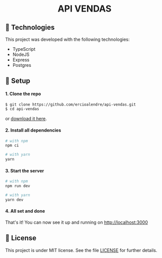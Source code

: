 <h1 align="center">
  <p>API VENDAS</p>
</h1>

## 🚀 Technologies

This project was developed with the following technologies:

- TypeScript
- NodeJS
- Express
- Postgres

## 🧰 Setup

#### 1. Clone the repo

```sh
$ git clone https://github.com/ercioalendre/api-vendas.git
$ cd api-vendas
```

or [download it here](https://github.com/ercioalendre/api-vendas/archive/refs/heads/main.zip).

#### 2. Install all dependencies

```sh
# with npm
npm ci

# with yarn
yarn
```

#### 3. Start the server

```sh
# with npm
npm run dev

# with yarn
yarn dev
```

#### 4. All set and done

That's it! You can now see it up and running on [http://localhost:3000](http://localhost:3000)

## :memo: License

This project is under MIT license. See the file [LICENSE](LICENSE) for further details.
